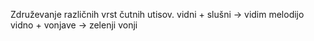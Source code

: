 Združevanje različnih vrst čutnih utisov.
vidni + slušni -> vidim melodijo
vidno + vonjave -> zelenji vonji 